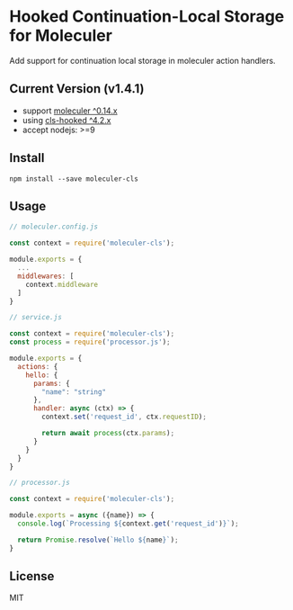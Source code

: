 # Hooked Continuation-Local Storage for Moleculer

Add support for continuation local storage in moleculer action handlers.

## Current Version (v1.4.1)

- support [moleculer ^0.14.x](https://github.com/moleculerjs/moleculer)
- using [cls-hooked ^4.2.x](https://github.com/jeff-lewis/cls-hooked)
- accept nodejs: >=9

## Install

`npm install --save moleculer-cls`

## Usage

```js
// moleculer.config.js

const context = require('moleculer-cls');

module.exports = {
  ...
  middlewares: [
    context.middleware
  ]
}
```

```js
// service.js

const context = require('moleculer-cls');
const process = require('processor.js');

module.exports = {
  actions: {
    hello: {
      params: {
        "name": "string"
      },
      handler: async (ctx) => {
        context.set('request_id', ctx.requestID);

        return await process(ctx.params);
      }
    }
  }
}
```

```js
// processor.js

const context = require('moleculer-cls');

module.exports = async ({name}) => {
  console.log(`Processing ${context.get('request_id')}`);

  return Promise.resolve(`Hello ${name}`);
}
```

## License

MIT
